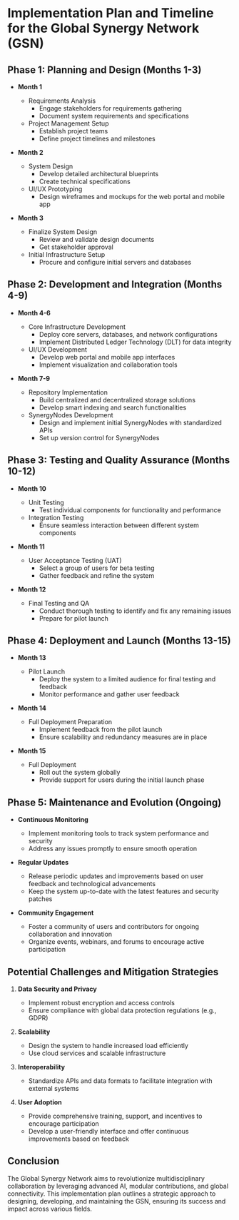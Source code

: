 # Implementation Plan and Timeline for the Global Synergy Network (GSN)

## Phase 1: Planning and Design (Months 1-3)
- **Month 1**
  - Requirements Analysis
    - Engage stakeholders for requirements gathering
    - Document system requirements and specifications
  - Project Management Setup
    - Establish project teams
    - Define project timelines and milestones

- **Month 2**
  - System Design
    - Develop detailed architectural blueprints
    - Create technical specifications
  - UI/UX Prototyping
    - Design wireframes and mockups for the web portal and mobile app

- **Month 3**
  - Finalize System Design
    - Review and validate design documents
    - Get stakeholder approval
  - Initial Infrastructure Setup
    - Procure and configure initial servers and databases

## Phase 2: Development and Integration (Months 4-9)
- **Month 4-6**
  - Core Infrastructure Development
    - Deploy core servers, databases, and network configurations
    - Implement Distributed Ledger Technology (DLT) for data integrity
  - UI/UX Development
    - Develop web portal and mobile app interfaces
    - Implement visualization and collaboration tools

- **Month 7-9**
  - Repository Implementation
    - Build centralized and decentralized storage solutions
    - Develop smart indexing and search functionalities
  - SynergyNodes Development
    - Design and implement initial SynergyNodes with standardized APIs
    - Set up version control for SynergyNodes

## Phase 3: Testing and Quality Assurance (Months 10-12)
- **Month 10**
  - Unit Testing
    - Test individual components for functionality and performance
  - Integration Testing
    - Ensure seamless interaction between different system components

- **Month 11**
  - User Acceptance Testing (UAT)
    - Select a group of users for beta testing
    - Gather feedback and refine the system

- **Month 12**
  - Final Testing and QA
    - Conduct thorough testing to identify and fix any remaining issues
    - Prepare for pilot launch

## Phase 4: Deployment and Launch (Months 13-15)
- **Month 13**
  - Pilot Launch
    - Deploy the system to a limited audience for final testing and feedback
    - Monitor performance and gather user feedback

- **Month 14**
  - Full Deployment Preparation
    - Implement feedback from the pilot launch
    - Ensure scalability and redundancy measures are in place

- **Month 15**
  - Full Deployment
    - Roll out the system globally
    - Provide support for users during the initial launch phase

## Phase 5: Maintenance and Evolution (Ongoing)
- **Continuous Monitoring**
  - Implement monitoring tools to track system performance and security
  - Address any issues promptly to ensure smooth operation

- **Regular Updates**
  - Release periodic updates and improvements based on user feedback and technological advancements
  - Keep the system up-to-date with the latest features and security patches

- **Community Engagement**
  - Foster a community of users and contributors for ongoing collaboration and innovation
  - Organize events, webinars, and forums to encourage active participation

## Potential Challenges and Mitigation Strategies
1. **Data Security and Privacy**
   - Implement robust encryption and access controls
   - Ensure compliance with global data protection regulations (e.g., GDPR)

2. **Scalability**
   - Design the system to handle increased load efficiently
   - Use cloud services and scalable infrastructure

3. **Interoperability**
   - Standardize APIs and data formats to facilitate integration with external systems

4. **User Adoption**
   - Provide comprehensive training, support, and incentives to encourage participation
   - Develop a user-friendly interface and offer continuous improvements based on feedback

## Conclusion
The Global Synergy Network aims to revolutionize multidisciplinary collaboration by leveraging advanced AI, modular contributions, and global connectivity. This implementation plan outlines a strategic approach to designing, developing, and maintaining the GSN, ensuring its success and impact across various fields.
